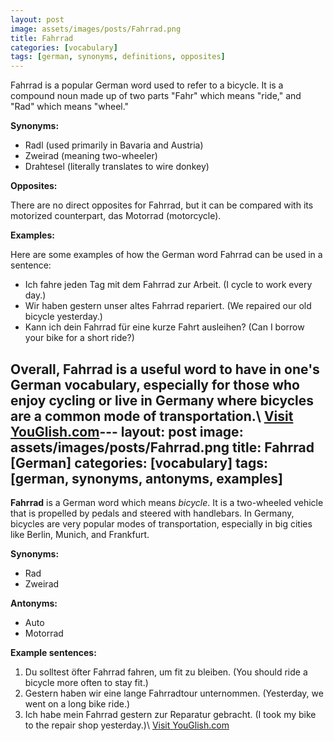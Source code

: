 ```yaml
---
layout: post
image: assets/images/posts/Fahrrad.png
title: Fahrrad
categories: [vocabulary]
tags: [german, synonyms, definitions, opposites]
---
```


Fahrrad is a popular German word used to refer to a bicycle. It is a compound noun made up of two parts "Fahr" which means "ride," and "Rad" which means "wheel." 

**Synonyms:** 

- Radl (used primarily in Bavaria and Austria)
- Zweirad (meaning two-wheeler)
- Drahtesel (literally translates to wire donkey)

**Opposites:**

There are no direct opposites for Fahrrad, but it can be compared with its motorized counterpart, das Motorrad (motorcycle).

**Examples:**

Here are some examples of how the German word Fahrrad can be used in a sentence:

- Ich fahre jeden Tag mit dem Fahrrad zur Arbeit. (I cycle to work every day.)
- Wir haben gestern unser altes Fahrrad repariert. (We repaired our old bicycle yesterday.)
- Kann ich dein Fahrrad für eine kurze Fahrt ausleihen? (Can I borrow your bike for a short ride?)

Overall, Fahrrad is a useful word to have in one's German vocabulary, especially for those who enjoy cycling or live in Germany where bicycles are a common mode of transportation.\ <a id="yg-widget-0" class="youglish-widget" data-query="Fahrrad" data-lang="german" data-components="8412" data-auto-start="0" data-bkg-color="theme_light" data-title="How%20to%20pronounce%20Fahrrad%20in%20German"  rel="nofollow" href="https://youglish.com">Visit YouGlish.com</a><script async src="https://youglish.com/public/emb/widget.js" charset="utf-8"></script>---
layout: post
image: assets/images/posts/Fahrrad.png
title: Fahrrad [German]
categories: [vocabulary]
tags: [german, synonyms, antonyms, examples]
---

**Fahrrad** is a German word which means *bicycle*. It is a two-wheeled vehicle that is propelled by pedals and steered with handlebars. In Germany, bicycles are very popular modes of transportation, especially in big cities like Berlin, Munich, and Frankfurt.

**Synonyms:** 
- Rad
- Zweirad

**Antonyms:**
- Auto
- Motorrad

**Example sentences:**
1. Du solltest öfter Fahrrad fahren, um fit zu bleiben. (You should ride a bicycle more often to stay fit.)
2. Gestern haben wir eine lange Fahrradtour unternommen. (Yesterday, we went on a long bike ride.)
3. Ich habe mein Fahrrad gestern zur Reparatur gebracht. (I took my bike to the repair shop yesterday.)\ <a id="yg-widget-0" class="youglish-widget" data-query="Fahrrad" data-lang="german" data-components="8412" data-auto-start="0" data-bkg-color="theme_light" data-title="How%20to%20pronounce%20Fahrrad%20in%20German"  rel="nofollow" href="https://youglish.com">Visit YouGlish.com</a><script async src="https://youglish.com/public/emb/widget.js" charset="utf-8"></script>
